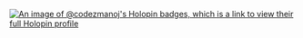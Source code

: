 
[![An image of @codezmanoj's Holopin badges, which is a link to view their full Holopin profile](https://holopin.me/codezmanoj)](https://holopin.io/@codezmanoj)


<!--[![An image of @codezmanoj's Holopin badges, which is a link to view their full Holopin profile](https://holopin.me/codezmanoj)](https://holopin.io/@codezmanoj)

**CodeZManoj/codezmanoj** is a ✨ _special_ ✨ repository because its `README.md` (this file) appears on your GitHub profile.

Here are some ideas to get you started:

- 🔭 I’m currently working on ...
- 🌱 I’m currently learning ...
- 👯 I’m looking to collaborate on ...
- 🤔 I’m looking for help with ...
- 💬 Ask me about ...
- 📫 How to reach me: ...
- 😄 Pronouns: ...
- ⚡ Fun fact: ...
-->
